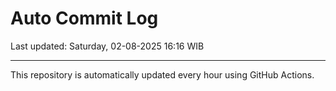 # Auto Commit Log

Last updated: Saturday, 02-08-2025 16:16 WIB

---

This repository is automatically updated every hour using GitHub Actions.
